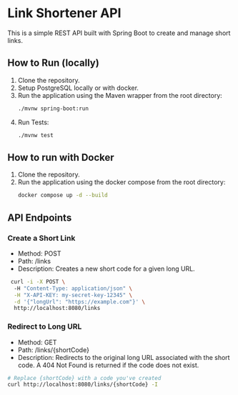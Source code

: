 # Link Shortener API

This is a simple REST API built with Spring Boot to create and manage short links.

## How to Run (locally)

1. Clone the repository.
2. Setup PostgreSQL locally or with docker.
3. Run the application using the Maven wrapper from the root directory:
   ```bash
   ./mvnw spring-boot:run
   ```
3. Run Tests:
   ```bash
   ./mvnw test
   ```
## How to run with Docker
1. Clone the repository.
2. Run the application using the docker compose from the root directory:
   ```bash
   docker compose up -d --build
   ```
   
## API Endpoints

### Create a Short Link

- Method: POST
- Path: /links
- Description: Creates a new short code for a given long URL.

```bash
 curl -i -X POST \                    
  -H "Content-Type: application/json" \
  -H "X-API-KEY: my-secret-key-12345" \
  -d '{"longUrl": "https://example.com"}' \
  http://localhost:8080/links
```

### Redirect to Long URL

- Method: GET
- Path: /links/{shortCode}
- Description: Redirects to the original long URL associated with the short code. A 404 Not Found is returned if the code does not exist.

```bash
# Replace {shortCode} with a code you've created
curl http://localhost:8080/links/{shortCode} -I
```

